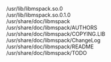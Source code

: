 /usr/lib/libmspack.so.0  
/usr/lib/libmspack.so.0.1.0  
/usr/share/doc/libmspack  
/usr/share/doc/libmspack/AUTHORS  
/usr/share/doc/libmspack/COPYING.LIB  
/usr/share/doc/libmspack/ChangeLog  
/usr/share/doc/libmspack/README  
/usr/share/doc/libmspack/TODO  
